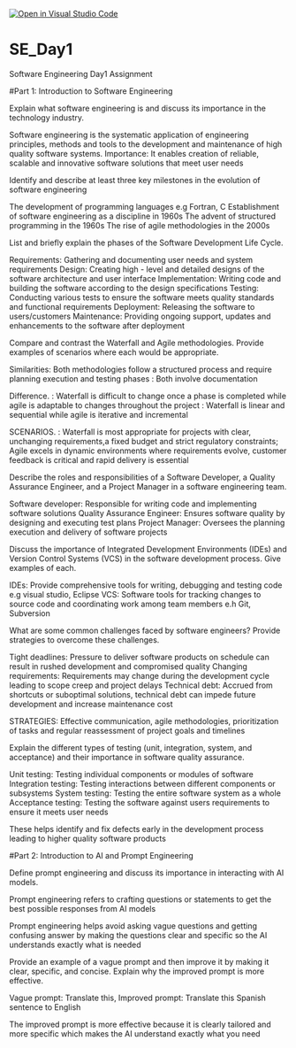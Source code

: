 [![Open in Visual Studio Code](https://classroom.github.com/assets/open-in-vscode-2e0aaae1b6195c2367325f4f02e2d04e9abb55f0b24a779b69b11b9e10269abc.svg)](https://classroom.github.com/online_ide?assignment_repo_id=15567627&assignment_repo_type=AssignmentRepo)
# SE_Day1
Software Engineering Day1 Assignment

#Part 1: Introduction to Software Engineering

Explain what software engineering is and discuss its importance in the technology industry.

Software engineering is the systematic application of engineering principles, methods and tools to the development and maintenance of high quality software systems.
Importance: It enables creation of reliable, scalable and innovative software solutions that meet user needs 

Identify and describe at least three key milestones in the evolution of software engineering

The development of programming languages e.g Fortran, C
Establishment of software engineering as a discipline in 1960s
The advent of structured programming in the 1960s
The rise of agile methodologies in the 2000s


List and briefly explain the phases of the Software Development Life Cycle.

Requirements: Gathering and documenting user needs and system requirements 
Design: Creating high - level and detailed designs of the software architecture and user interface 
Implementation: Writing code and building the software according to the design specifications
Testing: Conducting various tests to ensure the software meets quality standards and functional requirements 
Deployment: Releasing the software to users/customers 
Maintenance: Providing ongoing support, updates and enhancements to the software after deployment 


Compare and contrast the Waterfall and Agile methodologies. Provide examples of scenarios where each would be appropriate.

Similarities: Both methodologies follow a structured process and require planning execution and testing phases 
            : Both involve documentation 

Difference. : Waterfall is difficult to change once a phase is completed while agile is adaptable to changes throughout the project 
            : Waterfall is linear and sequential while agile is iterative and incremental 

SCENARIOS.  : Waterfall is most appropriate for projects with clear, unchanging requirements,a fixed budget and strict regulatory constraints; Agile excels in dynamic environments where requirements evolve, customer feedback is critical and rapid delivery is essential 

Describe the roles and responsibilities of a Software Developer, a Quality Assurance Engineer, and a Project Manager in a software engineering team.

Software developer: Responsible for writing code and implementing software solutions 
Quality Assurance Engineer: Ensures software quality by designing and executing test plans
Project Manager: Oversees the planning execution and delivery of software projects 


Discuss the importance of Integrated Development Environments (IDEs) and Version Control Systems (VCS) in the software development process. Give examples of each.

IDEs: Provide comprehensive tools for writing, debugging and testing code e.g visual studio, Eclipse 
VCS: Software tools for tracking changes to source code and coordinating work among team members e.h Git, Subversion 


What are some common challenges faced by software engineers? Provide strategies to overcome these challenges.

Tight deadlines: Pressure to deliver software products on schedule can result in rushed development and compromised quality 
Changing requirements: Requirements may change during the development cycle leading to scope creep and project delays 
Technical debt: Accrued from shortcuts or suboptimal solutions, technical debt can impede future development and increase maintenance cost 

STRATEGIES: Effective communication, agile methodologies, prioritization of tasks and regular reassessment of project goals and timelines 


Explain the different types of testing (unit, integration, system, and acceptance) and their importance in software quality assurance.

Unit testing: Testing individual components or modules of software 
Integration testing: Testing interactions between different components or subsystems 
System testing: Testing the entire software system as a whole 
Acceptance testing: Testing the software against users requirements to ensure it meets user needs 


These helps identify and fix defects early in the development process leading to higher quality software products 

#Part 2: Introduction to AI and Prompt Engineering


Define prompt engineering and discuss its importance in interacting with AI models.

Prompt engineering refers to crafting questions or statements to get the best possible responses from AI models 

Prompt engineering helps avoid asking vague questions and getting confusing answer by making the questions clear and specific so the AI understands exactly what is needed 

Provide an example of a vague prompt and then improve it by making it clear, specific, and concise. Explain why the improved prompt is more effective.

Vague prompt: Translate this,
Improved prompt: Translate this Spanish sentence to English 

The improved prompt is more effective because it is clearly tailored and more specific which makes the AI understand exactly what you need 